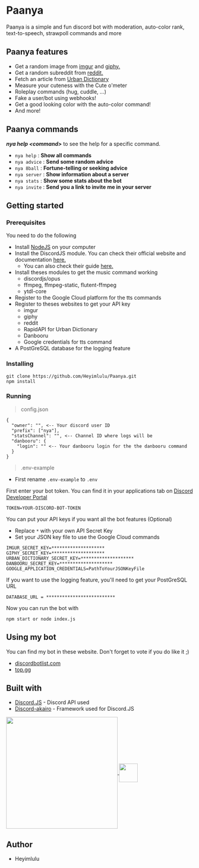 # Paanya

Paanya is a simple and fun discord bot with moderation, auto-color rank, text-to-speech, strawpoll commands and more

## Paanya features

- Get a random image from [imgur](https://giphy.com/) and  [giphy.](https://imgur.com/)
- Get a random subreddit from [reddit.](https://www.reddit.com/)
- Fetch an article from [Urban Dictionary](https://www.urbandictionary.com/)
- Measure your cuteness with the Cute o'meter
- Roleplay commands (hug, cuddle, ...)
- Fake a user/bot using webhooks!
- Get a good looking color with the auto-color command!
- And more!

## Paanya commands

***nya help \<command\>*** to see the help for a specific command.

- ``nya help`` : **Show all commands**
- ``nya advice`` : **Send some random advice**
- ``nya 8ball`` : **Fortune-telling or seeking advice**
- ``nya server`` : **Show information about a server**
- ``nya stats`` : **Show some stats about the bot**
- ``nya invite`` : **Send you a link to invite me in your server**

## Getting started

### Prerequisites

You need to do the following
- Install [NodeJS](https://nodejs.org/) on your computer
- Install the DiscordJS module. You can check their official website and documentation [here.](https://discord.js.org/#/)
  - You can also check their guide [here.](https://discordjs.guide/)
- Install theses modules to get the music command working
  - discordjs/opus
  - ffmpeg, ffmpeg-static, flutent-ffmpeg
  - ytdl-core
- Register to the Google Cloud platform for the tts commands
- Register to theses websites to get your API key 
  - imgur 
  - giphy
  - reddit 
  - RapidAPI for Urban Dictionary
  - Danbooru
  - Google credentials for tts command
- A PostGreSQL database for the logging feature

### Installing

```
git clone https://github.com/Heyimlulu/Paanya.git
npm install
```

### Running

> config.json 

```
{
  "owner": "", <-- Your discord user ID
  "prefix": ["nya"],
  "statsChannel": "", <-- Channel ID where logs will be
  "danbooru": {
    "login": "" <-- Your danbooru login for the the danbooru command
  }
}
```

> .env-example 

- First rename ``.env-example`` to ``.env``

First enter your bot token. You can find it in your applications tab on [Discord Developer Portal](https://discord.com/developers/applications)

```
TOKEN=YOUR-DISCORD-BOT-TOKEN
```

You can put your API keys if you want all the bot features (Optional)
- Replace ``*`` with your own API Secret Key
- Set your JSON key file to use the Google Cloud commands

```
IMGUR_SECRET_KEY=********************
GIPHY_SECRET_KEY=********************
URBAN_DICTIONARY_SECRET_KEY=********************
DANBOORU_SECRET_KEY=********************
GOOGLE_APPLICATION_CREDENTIALS=PathToYourJSONKeyFile
```

If you want to use the logging feature, you'll need to get your PostGreSQL URL 

```
DATABASE_URL = **************************
```

Now you can run the bot with

```
npm start or node index.js
```

## Using my bot

You can find my bot in these website. Don't forget to vote if you do like it ;)

- [discordbotlist.com](https://discordbotlist.com/bots/paanya)
- [top.gg](https://top.gg/bot/829230505123119164) 

## Built with

- [Discord.JS](https://discord.js.org/#/) - Discord API used
- [Discord-akairo](https://discord-akairo.github.io/#/) - Framework used for Discord.JS

<a href="https://github.com/Heyimlulu/Paanya">
  <img height="300px" align="center" src="https://upload.wikimedia.org/wikipedia/commons/thumb/1/1a/JetBrains_Logo_2016.svg/1200px-JetBrains_Logo_2016.svg.png">
</a>
<a href="https://github.com/Heyimlulu/Paanya">
  <img height="50px" align="center" src="https://cdn.worldvectorlogo.com/logos/intellijidea.svg">
</a>

## Author

- Heyimlulu

